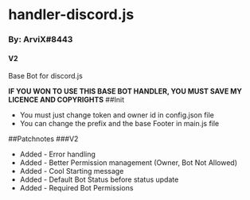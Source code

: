 # handler-discord.js
### By: ArviX#8443
#### V2

Base Bot for discord.js

**IF YOU WON TO USE THIS BASE BOT HANDLER, YOU MUST SAVE MY LICENCE AND COPYRIGHTS**
##Init
- You must just change token and owner id in config.json file
- You can change the prefix and the base Footer in main.js file

##Patchnotes
###V2
- Added - Error handling
- Added - Better Permission management (Owner, Bot Not Allowed)
- Added - Cool Starting message
- Added - Default Bot Status before status update
- Added - Required Bot Permissions
